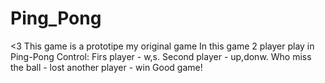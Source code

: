 # Ping_Pong
&lt;3
This game is a prototipe my original game
In this game 2 player play in Ping-Pong
Control:
Firs player - w,s.
Second player - up,donw.
Who miss the ball - lost
another player - win
Good game!
